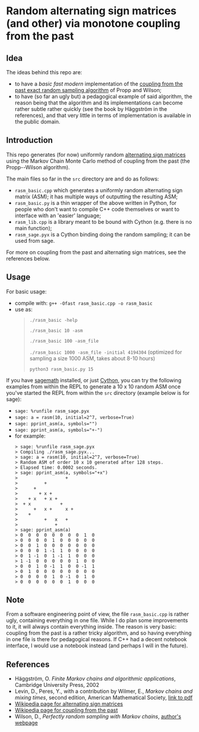 # Random alternating sign matrices (and other) via monotone coupling from the past

## Idea

The ideas behind this repo are:
 - to have a *basic fast modern* implementation of the [coupling from the past exact random sampling algorithm](https://en.wikipedia.org/wiki/Coupling_from_the_past) of Propp and Wilson;
 - to have (so far an ugly but) a pedagogical example of said algorithm, the reason being that the algorithm and its implementations can become rather subtle rather quickly (see the book by Häggström in the references), and that very little in terms of implementation is available in the public domain.

## Introduction

This repo generates (for now) uniformly random [alternating sign matrices](https://en.wikipedia.org/wiki/Alternating_sign_matrix) using the Markov Chain Monte Carlo method of coupling from the past (the Propp--Wilson algorithm).  

The main files so far in the `src` directory are and do as follows:  
  - `rasm_basic.cpp` which generates a uniformly random alternating sign matrix (ASM); it has multiple ways of outputting the resulting ASM;
  - `rasm_basic.py` is a thin wrapper of the above written in Python, for people who don't want to compile C++ code themselves or want to interface with an 'easier' language;
  - `rasm_lib.cpp` is a library meant to be bound with Cython (e.g. there is no main function);
  - `rasm_sage.pyx` is a Cython binding doing the random sampling; it can be used from sage.
  
For more on coupling from the past and alternating sign matrices, see the references below. 
  
## Usage

For basic usage:

 - compile with:
```g++ -Ofast rasm_basic.cpp -o rasm_basic```
 - use as:
    > ```./rasm_basic -help```
    >
    > ```./rasm_basic 10 -asm```
    >
    > ```./rasm_basic 100 -asm_file```
    >
    > ```./rasm_basic 1000 -asm_file -initial 4194304``` (optimized for sampling a size 1000 ASM, takes about 8-10 hours)
    >
    > ```python3 rasm_basic.py 15```

If you have [sagemath](https://www.sagemath.org) installed, or just [Cython](https://cython.readthedocs.io/en/latest/#), you can try the following examples from within the REPL to generate a 10 x 10 random ASM once you've started the REPL from within the ```src``` directory (example below is for sage):

 - ```sage: %runfile rasm_sage.pyx```
 - ```sage: a = rasm(10, initial=2^7, verbose=True)```
 - ```sage: pprint_asm(a, symbols="")```
 - ```sage: pprint_asm(a, symbols="+-")```
 - for example:
   ```
   > sage: %runfile rasm_sage.pyx
   > Compiling ./rasm_sage.pyx...
   > sage: a = rasm(10, initial=2^7, verbose=True)
   > Random ASM of order 10 x 10 generated after 128 steps.
   > Elapsed time: 0.0002 seconds.
   > sage: pprint_asm(a, symbols="+x")
   >                  +   
   >          +           
   >      +               
   >        + x +         
   >    + x   + x +       
   >  + x           +     
   >      +   x +     x + 
   >    +                 
   >          +   x   +   
   >              +  
   > sage: pprint_asm(a)
   > 0  0  0  0  0  0  0  0  1  0
   > 0  0  0  0  1  0  0  0  0  0
   > 0  0  1  0  0  0  0  0  0  0
   > 0  0  0  1 -1  1  0  0  0  0
   > 0  1 -1  0  1 -1  1  0  0  0
   > 1 -1  0  0  0  0  0  1  0  0
   > 0  0  1  0 -1  1  0  0 -1  1
   > 0  1  0  0  0  0  0  0  0  0
   > 0  0  0  0  1  0 -1  0  1  0
   > 0  0  0  0  0  0  1  0  0  0
   ```

## Note

From a software engineering point of view, the file `rasm_basic.cpp` is rather ugly, containing everything in one file. While I do plan some improvements to it, it will always contain everything inside. The reason is very basic: coupling from the past is a rather tricky algorithm, and so having everything in one file is there for pedagogical reasons. If C++ had a decent notebook interface, I would use a notebook instead (and perhaps I will in the future).

## References
 
- Häggström, O. *Finite Markov chains and algorithmic applications*, Cambridge University Press, 2002
- Levin, D., Peres, Y., with a contribution by Wilmer, E., *Markov chains and mixing times*, second edition, American Mathematical Society, [link to pdf](https://pages.uoregon.edu/dlevin/MARKOV/markovmixing.pdf)
- [Wikipedia page for alternating sign matrices](https://en.wikipedia.org/wiki/Alternating_sign_matrix)
- [Wikipedia page for coupling from the past](https://en.wikipedia.org/wiki/Coupling_from_the_past)
- Wilson, D., *Perfectly random sampling with Markov chains*, [author's webpage](http://www.dbwilson.com/exact/)
